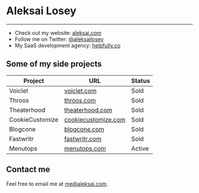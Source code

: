 # Aleksai Losey

---

- Check out my website: [aleksai.com](https://aleksai.com)
- Follow me on Twitter: [@aleksailosey](https://twitter.com/aleksailosey)
- My SaaS development agency: [helpfully.co](https://helpfully.co)

## Some of my side projects

| Project          | URL                                                | Status |
| ---------------- | -------------------------------------------------- | ------ |
| Voiclet          | [voiclet.com](https://voiclet.com)                 | Sold   |
| Throos           | [throos.com](https://throos.com)                   | Sold   |
| Theaterhood      | [theaterhood.com](https://theaterhood.com)         | Sold   |
| CookieCustomize  | [cookiecustomize.com](https://cookiecustomize.com) | Sold   |
| Blogcone         | [blogcone.com](https://blogcone.com)               | Sold   |
| Fastwritr        | [fastwritr.com](https://fastwritr.com)             | Sold   |
| Menutops         | [menutops.com](https://menutops.com)               | Active |

## Contact me

Feel free to email me at [me@aleksai.com](mailto:me@aleksai.com).

